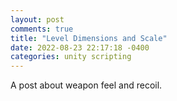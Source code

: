 ```yaml
---
layout: post
comments: true
title: "Level Dimensions and Scale"
date: 2022-08-23 22:17:18 -0400
categories: unity scripting
---
```

A post about weapon feel and recoil.